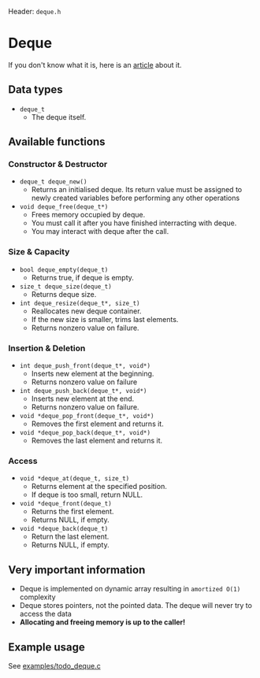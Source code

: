 Header: `deque.h`

# Deque
If you don't know what it is, here is an [article](https://en.wikipedia.org/wiki/Double-ended_queue) about it.

## Data types

* `deque_t`
  * The deque itself.

## Available functions

### Constructor & Destructor
* `deque_t deque_new()`
  * Returns an initialised deque. Its return value must be assigned to newly created variables before performing any other operations
* `void deque_free(deque_t*)`
  * Frees memory occupied by deque.
  * You must call it after you have finished interracting with deque.
  * You may interact with deque after the call. 

### Size & Capacity
* `bool deque_empty(deque_t)`
  * Returns true, if deque is empty.
* `size_t deque_size(deque_t)`
  * Returns deque size.
* `int deque_resize(deque_t*, size_t)`
  * Reallocates new deque container.
  * If the new size is smaller, trims last elements.
  * Returns nonzero value on failure.

### Insertion & Deletion
* `int deque_push_front(deque_t*, void*)`
  * Inserts new element at the beginning.
  * Returns nonzero value on failure
* `int deque_push_back(deque_t*, void*)`
  * Inserts new element at the end.
  * Returns nonzero value on failure.
* `void *deque_pop_front(deque_t*, void*)`
  * Removes the first element and returns it.
* `void *deque_pop_back(deque_t*, void*)`
  * Removes the last element and returns it.

### Access
* `void *deque_at(deque_t, size_t)`
  * Returns element at the specified position.
  * If deque is too small, return NULL.
* `void *deque_front(deque_t)`
  * Returns the first element.
  * Returns NULL, if empty.
* `void *deque_back(deque_t)`
  * Return the last element.
  * Returns NULL, if empty.


## Very important information

- Deque is implemented on dynamic array resulting in `amortized O(1)` complexity
- Deque stores pointers, not the pointed data. The deque will never try to access the data
- **Allocating and freeing memory is up to the caller!**


## Example usage

See [examples/todo_deque.c](/examples/todo_deque.c)
